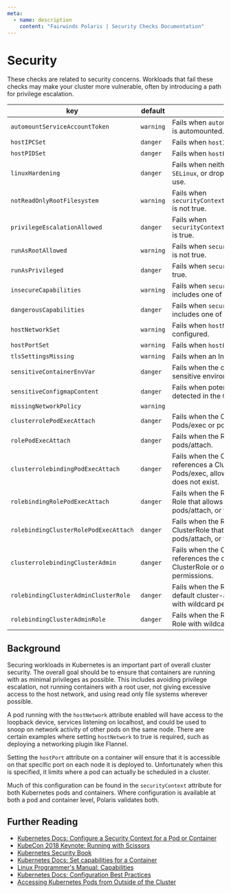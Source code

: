 ```yaml
---
meta:
  - name: description
    content: "Fairwinds Polaris | Security Checks Documentation"
---
```

# Security

These checks are related to security concerns. Workloads that fail these
checks may make your cluster more vulnerable, often by introducing a path
for privilege escalation.

key | default | description
----|---------|------------
`automountServiceAccountToken` | `warning` | Fails when `automountServiceAccountToken` is automounted.
`hostIPCSet` | `danger` | Fails when `hostIPC` attribute is configured.
`hostPIDSet` | `danger` | Fails when `hostPID` attribute is configured.
`linuxHardening` | `danger` | Fails when neither `AppArmor`, `Seccomp`, `SELinux`, or dropping Linux Capabilities is in use.
`notReadOnlyRootFilesystem` | `warning` | Fails when `securityContext.readOnlyRootFilesystem` is not true.
`privilegeEscalationAllowed` | `danger` | Fails when `securityContext.allowPrivilegeEscalation` is true.
`runAsRootAllowed` | `warning` | Fails when `securityContext.runAsNonRoot` is not true.
`runAsPrivileged` | `danger` | Fails when `securityContext.privileged` is true.
`insecureCapabilities` | `warning` | Fails when `securityContext.capabilities` includes one of the capabilities [listed here](https://github.com/FairwindsOps/polaris/tree/master/pkg/config/checks/insecureCapabilities.yaml)
`dangerousCapabilities` | `danger` | Fails when `securityContext.capabilities` includes one of the capabilities [listed here](https://github.com/FairwindsOps/polaris/tree/master/pkg/config/checks/dangerousCapabilities.yaml)
`hostNetworkSet` | `warning` | Fails when `hostNetwork` attribute is configured.
`hostPortSet` | `warning` | Fails when `hostPort` attribute is configured.
`tlsSettingsMissing` | `warning` | Fails when an Ingress lacks TLS settings.
`sensitiveContainerEnvVar` | `danger` | Fails when the container sets potentially sensitive environment variables.
`sensitiveConfigmapContent` | `danger` | Fails when potentially sensitive content is detected in the ConfigMap keys or values.
`missingNetworkPolicy` | `warning`
`clusterrolePodExecAttach` | `danger` | Fails when the ClusterRole allows Pods/exec or pods/attach.
`rolePodExecAttach` | `danger` | Fails when the Role allows Pods/exec or pods/attach.
`clusterrolebindingPodExecAttach` | `danger` | Fails when the ClusterRoleBinding references a ClusterRole that allows Pods/exec, allows pods/attach, or that does not exist.
`rolebindingRolePodExecAttach` | `danger` | Fails when the RoleBinding references a Role that allows Pods/exec, allows pods/attach, or that does not exist.
`rolebindingClusterRolePodExecAttach` | `danger` | Fails when the RoleBinding references a ClusterRole that allows Pods/exec, allows pods/attach, or that does not exist.
`clusterrolebindingClusterAdmin` | `danger` | Fails when the ClusterRoleBinding references the default cluster-admin ClusterRole or one with wildcard permissions.
`rolebindingClusterAdminClusterRole` | `danger` | Fails when the RoleBinding references the default cluster-admin ClusterRole or one with wildcard permissions.
`rolebindingClusterAdminRole` | `danger` | Fails when the RoleBinding references a Role with wildcard permissions.

## Background

Securing workloads in Kubernetes is an important part of overall cluster security. The overall goal should be to ensure that containers are running with as minimal privileges as possible. This includes avoiding privilege escalation, not running containers with a root user, not giving excessive access to the host network, and using read only file systems wherever possible.

A pod running with the `hostNetwork` attribute enabled will have access to the loopback device, services listening on localhost, and could be used to snoop on network activity of other pods on the same node. There are certain examples where setting `hostNetwork` to true is required, such as deploying a networking plugin like Flannel.

Setting the `hostPort` attribute on a container will ensure that it is accessible on that specific port on each node it is deployed to. Unfortunately when this is specified, it limits where a pod can actually be scheduled in a cluster.

Much of this configuration can be found in the `securityContext` attribute for both Kubernetes pods and containers. Where configuration is available at both a pod and container level, Polaris validates both.

## Further Reading
- [Kubernetes Docs: Configure a Security Context for a Pod or Container](https://kubernetes.io/docs/tasks/configure-pod-container/security-context/)
- [KubeCon 2018 Keynote: Running with Scissors](https://www.youtube.com/watch?v=ltrV-Qmh3oY)
- [Kubernetes Security Book](https://kubernetes-security.info/)
- [Kubernetes Docs: Set capabilities for a Container](https://kubernetes.io/docs/tasks/configure-pod-container/security-context/#set-capabilities-for-a-container)
- [Linux Programmer's Manual: Capabilities](http://man7.org/linux/man-pages/man7/capabilities.7.html)
- [Kubernetes Docs: Configuration Best Practices](https://kubernetes.io/docs/concepts/configuration/overview/#services)
- [Accessing Kubernetes Pods from Outside of the Cluster](http://alesnosek.com/blog/2017/02/14/accessing-kubernetes-pods-from-outside-of-the-cluster/)
